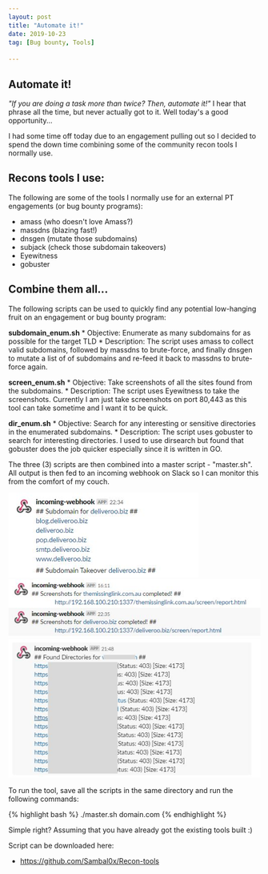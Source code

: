 ```yaml
---
layout: post
title: "Automate it!"
date: 2019-10-23
tag: [Bug bounty, Tools]

---
```


## Automate it!
_"If you are doing a task more than twice? Then, automate it!"_ I hear that phrase all the time, but never actually got to it. Well today's a good opportunity...

I had some time off today due to an engagement pulling out so I decided to spend the down time combining some of the community recon tools I normally use.

## Recons tools I use:
The following are some of the tools I normally use for an external PT engagements (or bug bounty programs):
* amass (who doesn't love Amass?)
* massdns (blazing fast!)
* dnsgen (mutate those subdomains)
* subjack (check those subdomain takeovers)
* Eyewitness
* gobuster

## Combine them all...
The following scripts can be used to quickly find any potential low-hanging fruit on an engagement or bug bounty program:

**subdomain_enum.sh**
    * Objective: Enumerate as many subdomains for as possible for the target TLD
    * Description: The script uses amass to collect valid subdomains, followed by massdns to brute-force, and finally dnsgen to mutate a list of of subdomains and re-feed it back to massdns to brute-force again.

**screen_enum.sh**
    * Objective: Take screenshots of all the sites found from the subdomains. 
    * Description: The script uses Eyewitness to take the screenshots. Currently I am just take screenshots on port 80,443 as this tool can take sometime and I want it to be quick.

**dir_enum.sh**
    * Objective: Search for any interesting or sensitive directories in the enumerated subdomains.
    * Description: The script uses gobuster to search for interesting directories. I used to use dirsearch but found that gobuster does the job quicker especially since it is written in GO.

The three (3) scripts are then combined into a master script - "master.sh". All output is then fed to an incoming webhook on Slack so I can monitor this from the comfort of my couch. 

![subdomain_enum](/assets/img/blog/subdomain_enum.JPG)
![screen_enum](/assets/img/blog/screen_enum.JPG)
![dir_enum](/assets/img/blog/dir_enum.JPG)

To run the tool, save all the scripts in the same directory and run the following commands:

{% highlight bash %}
./master.sh domain.com
{% endhighlight %}

Simple right? Assuming that you have already got the existing tools built :)

Script can be downloaded here:
* https://github.com/Sambal0x/Recon-tools





